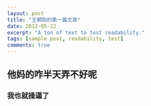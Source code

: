 ```yaml
---
layout: post
title: "王朝阳的第一篇文章"
date: 2012-05-22
excerpt: "A ton of text to test readability."
tags: [sample post, readability, test]
comments: true
---
```

## 他妈的咋半天弄不好呢
### 我也就操逼了
